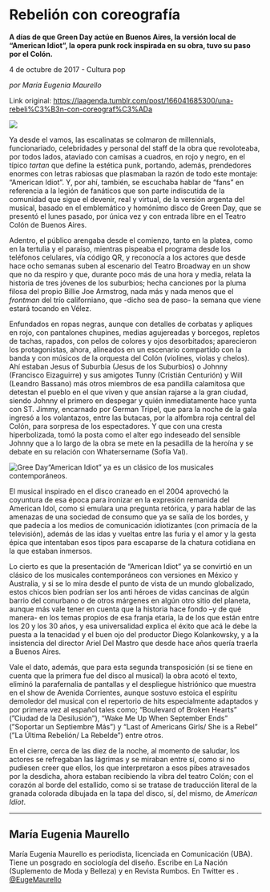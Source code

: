 # Rebelión con coreografía

**A
días de que Green Day actúe en Buenos Aires, la versión local de “American Idiot”, la
opera punk rock inspirada en su obra, tuvo su paso por el Colón.**

4 de octubre de 2017 - Cultura pop

_por María Eugenia Maurello_

Link original: https://laagenda.tumblr.com/post/166041685300/una-rebeli%C3%B3n-con-coreograf%C3%ADa

![](https://64.media.tumblr.com/5db0388eca06472fae240ee2b6d9c539/tumblr_inline_pk0e5svVmD1t6q87u_500.jpg)
 
Ya desde
el vamos, las escalinatas se colmaron de millennials, funcionariado,
celebridades y personal del staff de la obra que revoloteaba, por
todos lados, ataviado con camisas a cuadros, en rojo y negro, en el
típico *tartan*
que define la estética punk, portando, además, prendedores enormes
con letras rabiosas que plasmaban la razón de todo este montaje:
“American Idiot”. Y, por ahí,  también, se escuchaba hablar de
“fans” en referencia a la legión de fanáticos que son parte
indiscutida de la comunidad que sigue el devenir, real y virtual, de
la versión argenta del musical, basado en el emblemático y homónimo
disco de Green Day, que se presentó el lunes pasado, por única vez
y con entrada libre en el Teatro Colón de Buenos Aires.


Adentro,
el público arengaba  desde el comienzo, tanto en la platea, como en
la tertulia y el paraíso, mientras pispeaba el programa desde los
teléfonos celulares, vía código QR,  y reconocía a los actores
que desde hace ocho semanas suben al escenario del Teatro Broadway en
un show que no da respiro y que, durante poco más de una hora y
media, relata la historia de tres jóvenes de los suburbios; hecha
canciones por la pluma filosa del propio Billie Joe Armstrog, nada
más y nada menos que el *frontman*
del trío californiano, que -dicho sea de paso- la semana que viene
estará tocando en Vélez.


Enfundados
en ropas negras, aunque con detalles de corbatas y apliques en rojo,
con pantalones chupines, medias agujereadas y borcegos, repletos de
tachas, rapados,  con pelos de colores y ojos desorbitados;
aparecieron los protagonistas, ahora, alineados en un escenario
compartido con la banda y con  músicos de la orquesta del Colón
(violines, violas y chelos). Ahí estaban Jesus of Suburbia (Jesus de
los Suburbios) o Johnny (Francisco Eizaguirre) y sus amigotes Tunny
(Cristián Centurión) y Will (Leandro Bassano) más  otros
miembros de esa pandilla calamitosa que detestan el pueblo en el que
viven y que ansían rajarse a la  gran ciudad, siendo Johnny el
primero en despegar y quién inmediatamente hace yunta con ST. Jimmy,
 encarnado por German Tripel, que para la noche de la gala ingresó a
los volantazos, entre las butacas, por la alfombra roja central del
Colón, para sorpresa  de los espectadores. Y que con una cresta
hiperbolizada, tomó la posta como el alter ego indeseado del
sensible Johnny
que a lo largo de la obra se mete en la pesadilla de la heroína y se
debate en su relación con Whatersername (Sofía Val).

![Gree Day](https://64.media.tumblr.com/5db0388eca06472fae240ee2b6d9c539/tumblr_inline_pk0e5svVmD1t6q87u_500.jpg)“American Idiot” ya es un clásico de los musicales contemporáneos.


El
musical inspirado en el disco craneado en el 2004 aprovechó la
coyuntura de esa época para ironizar en la expresión remanida del
American Idol, como si emulara una pregunta retórica, y para hablar
de las amenazas de una sociedad de consumo que ya se salía de los
bordes, y que padecía a los medios de comunicación idiotizantes
(con primacía de la televisión), además de las idas y vueltas
entre las furia y el amor y la gesta épica que intentaban esos
tipos para escaparse de la chatura cotidiana en la que estaban
inmersos. 



Lo
cierto es que la presentación de “American Idiot” ya se
convirtió en un clásico de los musicales contemporáneos con
versiones en México y Australia, y si se lo mira desde el punto de
vista de un mundo globalizado, estos chicos bien podrían ser los
anti héroes de vidas cancinas de algún barrio del conurbano o de
otros márgenes en algún otro  sitio del planeta, aunque más vale
tener en cuenta que la historia hace fondo –y de qué manera- en
los temas propios de esa franja etaria, la de los que están entre
los 20 y los 30 años, y esa universalidad explica el éxito que acá
le debe la puesta a la tenacidad y el buen ojo del productor Diego
Kolankowsky, y a la insistencia del director Ariel Del Mastro que
desde hace años quería traerla a Buenos Aires. 



Vale el
dato, además, que para esta segunda transposición (si se tiene en
cuenta que la primera fue del disco al musical) la obra acotó el
texto, eliminó la parafernalia de pantallas y el despliegue
histriónico que muestra en el show de Avenida Corrientes, aunque
sostuvo estoica el espíritu demoledor del musical con el repertorio
de hits especialmente adaptados  y por primera vez al español tales
como; “Boulevard of Broken Hearts” (”Ciudad de la Desilusión”), “Wake Me
Up When September Ends” (”Soportar un Septiembre Más”) y “Last of
Americans Girls/ She is a Rebel” (”La Última Rebelión/ La Rebelde”)
entre otros. 



En el cierre, cerca
de las diez de la noche, al momento de saludar, los actores se
refregaban las lágrimas y se miraban entre sí, como si no pudiesen
creer que  ellos, los que interpretaron a esos pibes 
atravesados por la desdicha, ahora estaban recibiendo la vibra del
teatro Colón; con el corazón al borde del estallido, como si
se tratase de traducción literal de la granada colorada
dibujada en la tapa del disco, sí, del mismo, de *American Idiot*.

  




---

María Eugenia Maurello
----------------------

María Eugenia Maurello es periodista, licenciada en Comunicación (UBA). Tiene un posgrado en sociología del diseño. Escribe en La Nación (Suplemento de Moda y Belleza) y en Revista Rumbos. En Twitter es .
[@EugeMaurello](https://twitter.com/EugeMaurello?lang=es)

